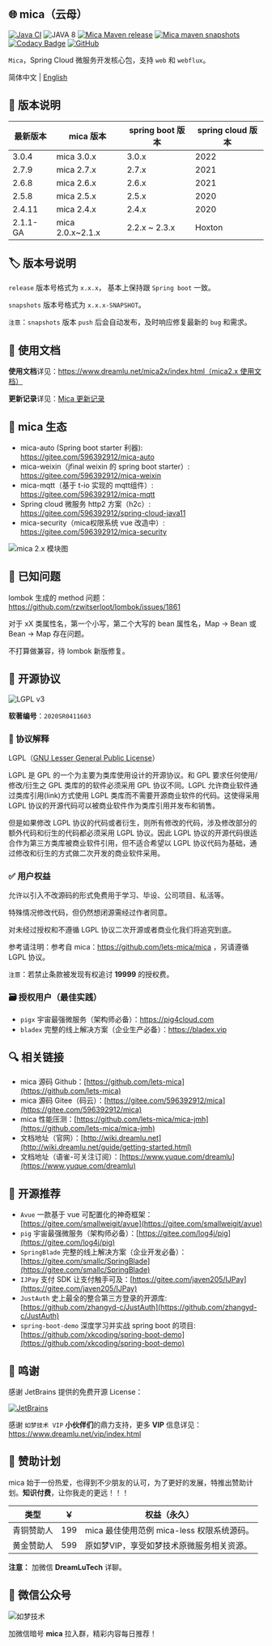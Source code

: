 ## 🌐 mica（云母）
[![Java CI](https://github.com/lets-mica/mica/workflows/Java%20CI/badge.svg)](https://github.com/lets-mica/mica/actions)
![JAVA 8](https://img.shields.io/badge/JDK-1.8+-brightgreen.svg)
[![Mica Maven release](https://img.shields.io/nexus/r/https/oss.sonatype.org/net.dreamlu/mica-bom.svg?style=flat-square)](https://mvnrepository.com/artifact/net.dreamlu/mica-bom)
[![Mica maven snapshots](https://img.shields.io/nexus/s/https/oss.sonatype.org/net.dreamlu/mica-bom.svg?style=flat-square)](https://oss.sonatype.org/content/repositories/snapshots/net/dreamlu/)
[![Codacy Badge](https://app.codacy.com/project/badge/Grade/1d1253221f524945882ff480351cfa6b)](https://www.codacy.com/gh/lets-mica/mica/dashboard?utm_source=github.com&amp;utm_medium=referral&amp;utm_content=lets-mica/mica&amp;utm_campaign=Badge_Grade)
[![GitHub](https://img.shields.io/github/license/lets-mica/mica.svg?style=flat-square)](https://github.com/lets-mica/mica/blob/master/LICENSE)

`Mica`，Spring Cloud 微服务开发核心包，支持 `web` 和 `webflux`。

简体中文 | [English](README_EN.md)

## 🔖 版本说明
| 最新版本     | mica 版本          | spring boot 版本 | spring cloud 版本 |
|----------|------------------|----------------|-----------------|
| 3.0.4    | mica 3.0.x       | 3.0.x          | 2022            |
| 2.7.9    | mica 2.7.x       | 2.7.x          | 2021            |
| 2.6.8    | mica 2.6.x       | 2.6.x          | 2021            |
| 2.5.8    | mica 2.5.x       | 2.5.x          | 2020            |
| 2.4.11   | mica 2.4.x       | 2.4.x          | 2020            |
| 2.1.1-GA | mica 2.0.x~2.1.x | 2.2.x ~ 2.3.x  | Hoxton          |

## 🏷️ 版本号说明
`release` 版本号格式为 `x.x.x`， 基本上保持跟 `Spring boot` 一致。

`snapshots` 版本号格式为 `x.x.x-SNAPSHOT`。

`注意`：`snapshots` 版本 `push` 后会自动发布，及时响应修复最新的 `bug` 和需求。

## 📝 使用文档
**使用文档**详见：[https://www.dreamlu.net/mica2x/index.html（mica2.x 使用文档）](https://www.dreamlu.net/mica2x/index.html)

**更新记录**详见：[Mica 更新记录](CHANGELOG.md)

## 🌱 mica 生态
- mica-auto (Spring boot starter 利器): https://gitee.com/596392912/mica-auto
- mica-weixin（jfinal weixin 的 spring boot starter）: https://gitee.com/596392912/mica-weixin
- mica-mqtt（基于 t-io 实现的 mqtt组件）: https://gitee.com/596392912/mica-mqtt
- Spring cloud 微服务 http2 方案（h2c）: https://gitee.com/596392912/spring-cloud-java11
- mica-security（mica权限系统 vue 改造中）: https://gitee.com/596392912/mica-security

![mica 2.x 模块图](docs/img/mica2.x-open.jpg)

## 🐛 已知问题
lombok 生成的 method 问题：https://github.com/rzwitserloot/lombok/issues/1861

对于 xX 类属性名，第一个小写，第二个大写的 bean 属性名，Map -> Bean 或 Bean -> Map 存在问题。

不打算做兼容，待 lombok 新版修复。

## 📌 开源协议
![LGPL v3](docs/img/lgplv3-147x51.png) 

**软著编号**：`2020SR0411603`

### 📄 协议解释
LGPL（[GNU Lesser General Public License](http://www.gnu.org/licenses/lgpl.html)）

LGPL 是 GPL 的一个为主要为类库使用设计的开源协议。和 GPL 要求任何使用/修改/衍生之 GPL 类库的的软件必须采用 GPL 协议不同。LGPL 允许商业软件通过类库引用(link)方式使用 LGPL 类库而不需要开源商业软件的代码。这使得采用 LGPL 协议的开源代码可以被商业软件作为类库引用并发布和销售。

但是如果修改 LGPL 协议的代码或者衍生，则所有修改的代码，涉及修改部分的额外代码和衍生的代码都必须采用 LGPL 协议。因此 LGPL 协议的开源代码很适合作为第三方类库被商业软件引用，但不适合希望以 LGPL 协议代码为基础，通过修改和衍生的方式做二次开发的商业软件采用。

### ✅ 用户权益
允许以引入不改源码的形式免费用于学习、毕设、公司项目、私活等。

特殊情况修改代码，但仍然想闭源需经过作者同意。

对未经过授权和不遵循 LGPL 协议二次开源或者商业化我们将追究到底。

参考请注明：参考自 mica：https://github.com/lets-mica/mica ，另请遵循 LGPL 协议。

`注意`：若禁止条款被发现有权追讨 **19999** 的授权费。

### 🗃️ 授权用户（最佳实践）
- `pigx` 宇宙最强微服务（架构师必备）：https://pig4cloud.com
- `bladex` 完整的线上解决方案（企业生产必备）：https://bladex.vip

## 🔍️ 相关链接
- mica 源码 Github：[https://github.com/lets-mica](https://github.com/lets-mica)
- mica 源码 Gitee（码云）：[https://gitee.com/596392912/mica](https://gitee.com/596392912/mica)
- mica 性能压测：[https://github.com/lets-mica/mica-jmh](https://github.com/lets-mica/mica-jmh)
- 文档地址（官网）：[http://wiki.dreamlu.net](http://wiki.dreamlu.net/guide/getting-started.html)
- 文档地址（语雀-可关注订阅）：[https://www.yuque.com/dreamlu](https://www.yuque.com/dreamlu)

## 🍻 开源推荐
- `Avue` 一款基于 vue 可配置化的神奇框架：[https://gitee.com/smallweigit/avue](https://gitee.com/smallweigit/avue)
- `pig` 宇宙最强微服务（架构师必备）：[https://gitee.com/log4j/pig](https://gitee.com/log4j/pig)
- `SpringBlade` 完整的线上解决方案（企业开发必备）：[https://gitee.com/smallc/SpringBlade](https://gitee.com/smallc/SpringBlade)
- `IJPay` 支付 SDK 让支付触手可及：[https://gitee.com/javen205/IJPay](https://gitee.com/javen205/IJPay)
- `JustAuth` 史上最全的整合第三方登录的开源库: [https://github.com/zhangyd-c/JustAuth](https://github.com/zhangyd-c/JustAuth)
- `spring-boot-demo` 深度学习并实战 spring boot 的项目: [https://github.com/xkcoding/spring-boot-demo](https://github.com/xkcoding/spring-boot-demo)

## 💚 鸣谢
感谢 JetBrains 提供的免费开源 License：

[![JetBrains](docs/img/jetbrains.png)](https://www.jetbrains.com/?from=mica)

感谢 `如梦技术 VIP` **小伙伴们**的鼎力支持，更多 **VIP** 信息详见：https://www.dreamlu.net/vip/index.html

## 🍱 赞助计划
mica 始于一份热爱，也得到不少朋友的认可，为了更好的发展，特推出赞助计划。**知识付费**，让你我走的更远！！！

| 类型       | ￥   | 权益（永久）                        |
| ---------- | ---- |-------------------------------|
| 青铜赞助人 | 199  | mica 最佳使用范例 mica-less 权限系统源码。 |
| 黄金赞助人 | 599  | 原如梦VIP，享受如梦技术原微服务相关资源。        |

**注意：** 加微信 **DreamLuTech** 详聊。

## 📱 微信公众号

![如梦技术](docs/img/dreamlu-weixin.jpg)

加微信暗号 **mica** 拉入群，精彩内容每日推荐！
